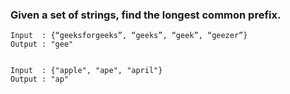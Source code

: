 ### Given a set of strings, find the longest common prefix.

```
Input  : {“geeksforgeeks”, “geeks”, “geek”, “geezer”}
Output : "gee"


Input  : {"apple", "ape", "april"}
Output : "ap"
```
